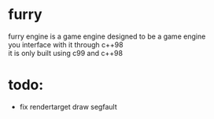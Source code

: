 # furry
furry engine is a game engine designed to be a game engine  
you interface with it through c++98  
it is only built using c99 and c++98  

# todo:
- fix rendertarget draw segfault
